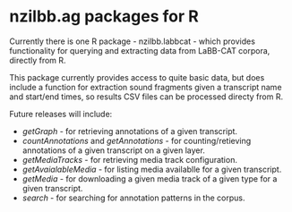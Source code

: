 # nzilbb.ag packages for R

Currently there is one R package - nzilbb.labbcat - which provides
functionality for querying and extracting data from LaBB-CAT corpora,
directly from R.  

This package currently provides access to quite basic data, but does
include a function for extraction sound fragments given a transcript
name and start/end times, so results CSV files can be processed
directy from R.

Future releases will include:
 * *getGraph* - for retrieving annotations of a given transcript.
 * *countAnnotations* and *getAnnotations* - for counting/retieving
 annotations of a given transcript on a given layer.
 * *getMediaTracks* - for retrieving media track configuration.
 * *getAvaialableMedia* - for listing media availablle for a given
 transcript.
 * *getMedia* - for downloading a given media track of a given type
 for a given transcript.
 * *search* - for searching for annotation patterns in the corpus.
